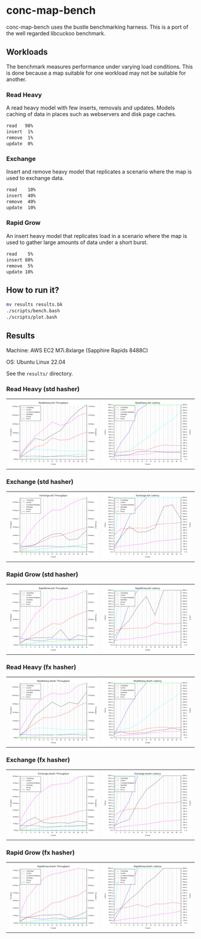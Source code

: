 # conc-map-bench

conc-map-bench uses the bustle benchmarking harness. This is a port of the well regarded libcuckoo benchmark.

## Workloads

The benchmark measures performance under varying load conditions. This is done
because a map suitable for one workload may not be suitable for another.

### Read Heavy

A read heavy model with few inserts, removals and updates. Models caching of data in places such as webservers and disk page caches.
```
read   98%
insert  1%
remove  1%
update  0%
```

### Exchange

Insert and remove heavy model that replicates a scenario where the map is used to exchange data.
```
read    10%
insert  40%
remove  40%
update  10%
```

### Rapid Grow

An insert heavy model that replicates load in a scenario where the map is used to gather large amounts of data under a short burst.
```
read    5%
insert 80%
remove  5%
update 10%
```

## How to run it?

```sh
mv results results.bk
./scripts/bench.bash
./scripts/plot.bash
```

## Results

Machine: AWS EC2 M7i.8xlarge (Sapphire Rapids 8488C)

OS: Ubuntu Linux 22.04

See the `results/` directory.

### Read Heavy (std hasher)
| | |
:-------------------------:|:-------------------------:
![](results/ReadHeavy.std.throughput.svg) | ![](results/ReadHeavy.std.latency.svg)

### Exchange (std hasher)
| | |
:-------------------------:|:-------------------------:
![](results/Exchange.std.throughput.svg) | ![](results/Exchange.std.latency.svg)

### Rapid Grow (std hasher)
| | |
:-------------------------:|:-------------------------:
![](results/RapidGrow.std.throughput.svg) | ![](results/RapidGrow.std.latency.svg)

### Read Heavy (fx hasher)
| | |
:-------------------------:|:-------------------------:
![](results/ReadHeavy.ahash.throughput.svg) | ![](results/ReadHeavy.ahash.latency.svg)

### Exchange (fx hasher)
| | |
:-------------------------:|:-------------------------:
![](results/Exchange.ahash.throughput.svg) | ![](results/Exchange.ahash.latency.svg)

### Rapid Grow (fx hasher)
| | |
:-------------------------:|:-------------------------:
![](results/RapidGrow.ahash.throughput.svg) | ![](results/RapidGrow.ahash.latency.svg)
